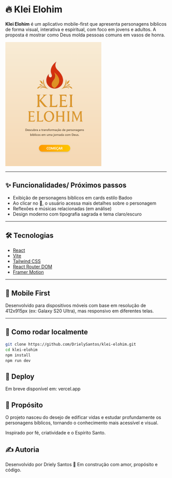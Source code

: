 # 🔥 Klei Elohim

**Klei Elohim** é um aplicativo mobile-first que apresenta personagens bíblicos de forma visual, interativa e espiritual, com foco em jovens e adultos. A proposta é mostrar como Deus molda pessoas comuns em vasos de honra.

<img src="./public/prtsc-ke.png" alt="Klei Elohim Welcome" width="300"/>

---

## ✨ Funcionalidades/ Próximos passos

- Exibição de personagens bíblicos em cards estilo Badoo
- Ao clicar no 💛, o usuário acessa mais detalhes sobre o personagem
- Reflexões e músicas relacionadas (em análise)
- Design moderno com tipografia sagrada e tema claro/escuro

---

## 🛠️ Tecnologias

- [React](https://reactjs.org/)
- [Vite](https://vitejs.dev/)
- [Tailwind CSS](https://tailwindcss.com/)
- [React Router DOM](https://reactrouter.com/)
- [Framer Motion](https://www.framer.com/motion/)

---

## 📱 Mobile First

Desenvolvido para dispositivos móveis com base em resolução de 412x915px (ex: Galaxy S20 Ultra), mas responsivo em diferentes telas.

---

## 🚀 Como rodar localmente

```bash
git clone https://github.com/DrielySantos/klei-elohim.git
cd klei-elohim
npm install
npm run dev
```

## 🔗 Deploy
Em breve disponível em: vercel.app

## 🙌 Propósito
O projeto nasceu do desejo de edificar vidas e estudar profundamente os personagens bíblicos, tornando o conhecimento mais acessível e visual.

Inspirado por fé, criatividade e o Espírito Santo.

## ✍️ Autoria
Desenvolvido por Driely Santos 💛
Em construção com amor, propósito e código.